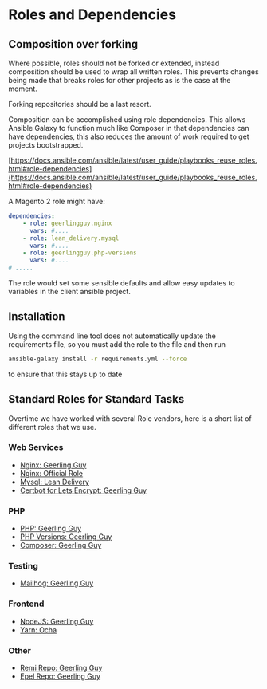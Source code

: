 # Roles and Dependencies

## Composition over forking
Where possible, roles should not be forked or extended, instead composition should be used to wrap all written roles. This prevents changes being made that breaks roles for other projects as is the case at the moment.

Forking repositories should be a last resort.

Composition can be accomplished using role dependencies.
This allows Ansible Galaxy to function much like Composer in that dependencies can have dependencies, this also reduces the amount of work required to get projects bootstrapped.

[https://docs.ansible.com/ansible/latest/user_guide/playbooks_reuse_roles.html#role-dependencies](https://docs.ansible.com/ansible/latest/user_guide/playbooks_reuse_roles.html#role-dependencies)

A Magento 2 role might have:
```yaml
dependencies:
    - role: geerlingguy.nginx
      vars: #....
    - role: lean_delivery.mysql
      vars: #....
    - role: geerlingguy.php-versions
      vars: #....
# .....
```

The role would set some sensible defaults and allow easy updates to variables in the client ansible project.

## Installation

Using the command line tool does not automatically update the requirements file, so you must add the role to the file
and then run

```bash
ansible-galaxy install -r requirements.yml --force
``` 

to ensure that this stays up to date

## Standard Roles for Standard Tasks
Overtime we have worked with several Role vendors, here is a short list of different roles that we use.

### Web Services
* [Nginx: Geerling Guy](https://galaxy.ansible.com/geerlingguy/nginx)
* [Nginx: Official Role](https://github.com/nginxinc/ansible-role-nginx)
* [Mysql: Lean Delivery](https://galaxy.ansible.com/lean_delivery/mysql)
* [Certbot for Lets Encrypt: Geerling Guy](https://galaxy.ansible.com/geerlingguy/certbot)

### PHP
* [PHP: Geerling Guy](https://galaxy.ansible.com/geerlingguy/php)
* [PHP Versions: Geerling Guy](https://galaxy.ansible.com/geerlingguy/php-versions)
* [Composer: Geerling Guy](https://galaxy.ansible.com/geerlingguy/composer)

### Testing
* [Mailhog: Geerling Guy](https://galaxy.ansible.com/geerlingguy/mailhog)

### Frontend
* [NodeJS: Geerling Guy](https://galaxy.ansible.com/geerlingguy/nodejs)
* [Yarn: Ocha](https://galaxy.ansible.com/ocha/yarn)

### Other
* [Remi Repo: Geerling Guy](https://galaxy.ansible.com/geerlingguy/repo-remi)
* [Epel Repo: Geerling Guy](https://github.com/geerlingguy/ansible-role-repo-epel)
